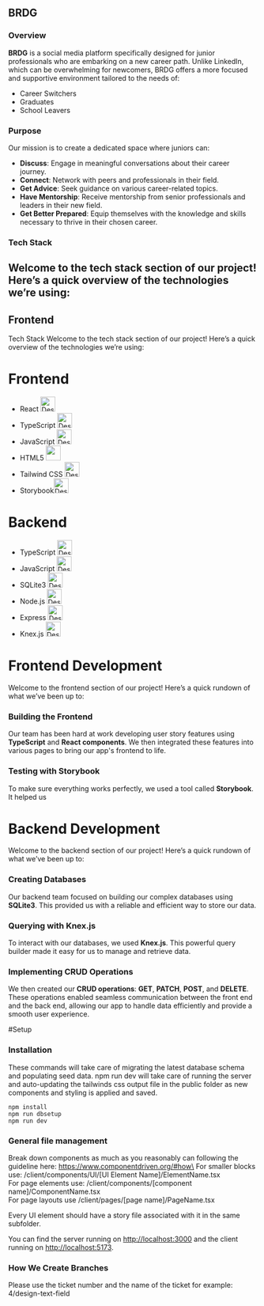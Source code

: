 ## BRDG

### Overview
**BRDG** is a social media platform specifically designed for junior professionals who are embarking on a new career path. Unlike LinkedIn, which can be overwhelming for newcomers, BRDG offers a more focused and supportive environment tailored to the needs of:

- Career Switchers
- Graduates
- School Leavers

### Purpose
Our mission is to create a dedicated space where juniors can:
- **Discuss**: Engage in meaningful conversations about their career journey.
- **Connect**: Network with peers and professionals in their field.
- **Get Advice**: Seek guidance on various career-related topics.
- **Have Mentorship**: Receive mentorship from senior professionals and leaders in their new field.
- **Get Better Prepared**: Equip themselves with the knowledge and skills necessary to thrive in their chosen career.

### Tech Stack
## Welcome to the tech stack section of our project! Here’s a quick overview of the technologies we’re using:

## Frontend
Tech Stack
Welcome to the tech stack section of our project! Here’s a quick overview of the technologies we’re using:

# Frontend
- React <img src="https://github.com/user-attachments/assets/a1ac5748-3ce9-4fcd-b26a-98cf9acdd18c" alt="Description" width="30"/>
- TypeScript <img src="https://github.com/user-attachments/assets/282c93e0-6240-48de-b580-87e51cb2b805" alt="Description" width="30"/>
- JavaScript  <img src="https://github.com/user-attachments/assets/4eca706f-40d1-4366-8382-cd0975e61a13" alt="Description" width="30"/>
- HTML5 <img src="https://github.com/user-attachments/assets/40fa0f68-d244-4478-914b-cee9048e6074" width="30"/>
- Tailwind CSS <img src="https://github.com/user-attachments/assets/953ba9af-74aa-42e1-9203-e6fddeed8b4a" alt="Description" width="30"/>
- Storybook<img src="https://github.com/user-attachments/assets/603fa386-ae2e-4f0d-9dae-4bda8577e879" alt="Description" width="30"/>

# Backend
- TypeScript <img src="https://github.com/user-attachments/assets/282c93e0-6240-48de-b580-87e51cb2b805" alt="Description" width="30"/>
- JavaScript  <img src="https://github.com/user-attachments/assets/4eca706f-40d1-4366-8382-cd0975e61a13" alt="Description" width="30"/>
- SQLite3 <img src="https://github.com/user-attachments/assets/81a2f3b4-a8df-449a-bea5-61ec35f3c244" alt="Description" width="30"/>
- Node.js <img src="https://github.com/user-attachments/assets/fa325b44-8ae8-4ca6-a549-80d18cc3552a" alt="Description" width="30"/>   
- Express <img src="https://github.com/user-attachments/assets/e720775b-f2cb-4af1-a142-afb8120d402d" alt="Description" width="30"/>   
- Knex.js <img src="https://github.com/user-attachments/assets/863dce2c-14e6-4b24-ae93-9c2db1ed34d8" alt="Description" width="30"/>   


# Frontend Development

Welcome to the frontend section of our project! Here’s a quick rundown of what we’ve been up to:

### Building the Frontend
Our team has been hard at work developing user story features using **TypeScript** and **React components**. We then integrated these features into various pages to bring our app's frontend to life.

### Testing with Storybook
To make sure everything works perfectly, we used a tool called **Storybook**. It helped us 

# Backend Development

Welcome to the backend section of our project! Here’s a quick rundown of what we’ve been up to:

### Creating Databases
Our backend team focused on building our complex databases using **SQLite3**. This provided us with a reliable and efficient way to store our data.

### Querying with Knex.js
To interact with our databases, we used **Knex.js**. This powerful query builder made it easy for us to manage and retrieve data.

### Implementing CRUD Operations
We then created our **CRUD operations**: **GET**, **PATCH**, **POST**, and **DELETE**. These operations enabled seamless communication between the front end and the back end, allowing our app to handle data efficiently and provide a smooth user experience.

#Setup
### Installation

These commands will take care of migrating the latest database schema and populating seed data.
npm run dev will take care of running the server and auto-updating the tailwinds css output file in the public folder as new components and styling is applied and saved.

```
npm install
npm run dbsetup
npm run dev
```

### General file management

Break down components as much as you reasonably can following the guideline here: https://www.componentdriven.org/#how\
For smaller blocks use: /client/components/UI/[UI Element Name]/ElementName.tsx\
For page elements use: /client/components/[component name]/ComponentName.tsx\
For page layouts use /client/pages/[page name]/PageName.tsx

Every UI element should have a story file associated with it in the same subfolder.

You can find the server running on [http://localhost:3000](http://localhost:3000) and the client running on [http://localhost:5173](http://localhost:5173).


### How We Create Branches

Please use the ticket number and the name of the ticket for example:
4/design-text-field
